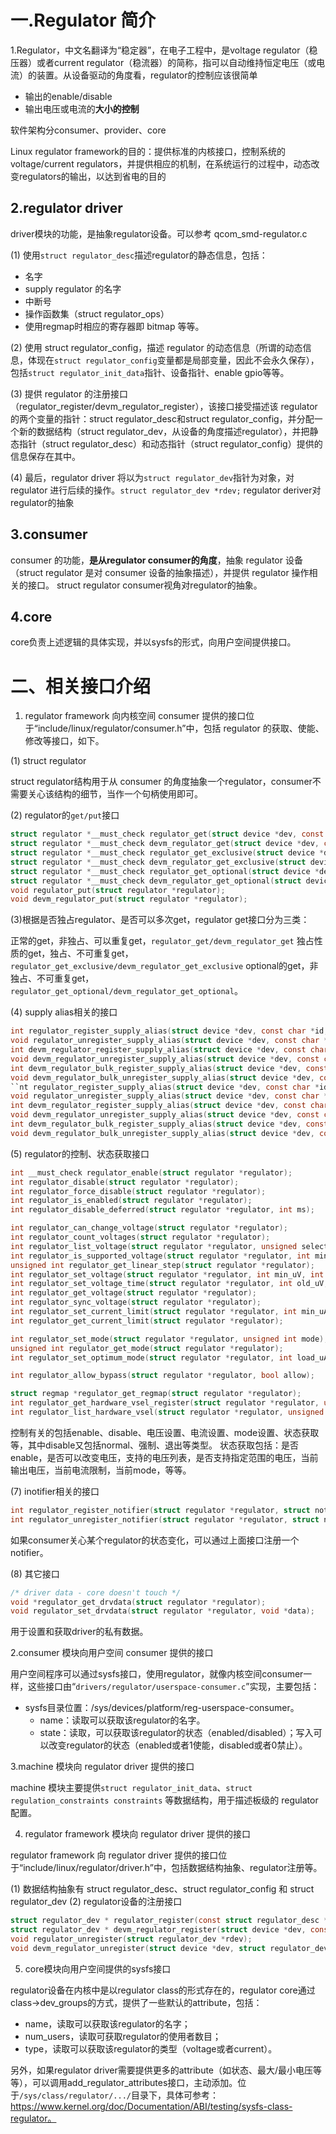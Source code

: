 # 一.Regulator 简介

1.Regulator，中文名翻译为“稳定器”，在电子工程中，是voltage regulator（稳压器）或者current regulator（稳流器）的简称，指可以自动维持恒定电压（或电流）的装置。从设备驱动的角度看，regulator的控制应该很简单

* 输出的enable/disable
* 输出电压或电流的**大小的控制**

软件架构分consumer、provider、core

Linux regulator framework的目的：提供标准的内核接口，控制系统的voltage/current regulators，并提供相应的机制，在系统运行的过程中，动态改变regulators的输出，以达到省电的目的

## 2.regulator driver

driver模块的功能，是抽象regulator设备。可以参考 qcom_smd-regulator.c

(1) 使用`struct regulator_desc`描述regulator的静态信息，包括：

* 名字
* supply regulator 的名字
* 中断号
* 操作函数集（struct regulator_ops）
* 使用regmap时相应的寄存器即 bitmap 等等。

(2) 使用 struct regulator_config，描述 regulator 的动态信息（所谓的动态信息，体现在`struct regulator_config`变量都是局部变量，因此不会永久保存），包括`struct regulator_init_data`指针、设备指针、enable gpio等等。

(3) 提供 regulator 的注册接口（regulator_register/devm_regulator_register），该接口接受描述该 regulator 的两个变量的指针：struct regulator_desc和struct regulator_config，并分配一个新的数据结构（struct regulator_dev，从设备的角度描述regulator），并把静态指针（struct regulator_desc）和动态指针（struct regulator_config）提供的信息保存在其中。

(4) 最后，regulator driver 将以为`struct regulator_dev`指针为对象，对 regulator 进行后续的操作。`struct regulator_dev *rdev;` regulator deriver对regulator的抽象

## 3.consumer
consumer 的功能，**是从regulator consumer的角度**，抽象 regulator 设备（struct regulator 是对 consumer 设备的抽象描述），并提供 regulator 操作相关的接口。
struct regulator consumer视角对regulator的抽象。

## 4.core
core负责上述逻辑的具体实现，并以sysfs的形式，向用户空间提供接口。

# 二、相关接口介绍
1. regulator framework 向内核空间 consumer 提供的接口位于“include/linux/regulator/consumer.h”中，包括 regulator 的获取、使能、修改等接口，如下。

(1) struct regulator

struct regulator结构用于从 consumer 的角度抽象一个regulator，consumer不需要关心该结构的细节，当作一个句柄使用即可。

(2) regulator的`get/put`接口

```c
struct regulator *__must_check regulator_get(struct device *dev, const char *id);
struct regulator *__must_check devm_regulator_get(struct device *dev, const char *id);
struct regulator *__must_check regulator_get_exclusive(struct device *dev, const char *id);
struct regulator *__must_check devm_regulator_get_exclusive(struct device *dev, const char *id);
struct regulator *__must_check regulator_get_optional(struct device *dev, const char *id);
struct regulator *__must_check devm_regulator_get_optional(struct device *dev, const char *id);
void regulator_put(struct regulator *regulator);
void devm_regulator_put(struct regulator *regulator);
```

(3)根据是否独占regulator、是否可以多次get，regulator get接口分为三类：

正常的get，非独占、可以重复get，`regulator_get/devm_regulator_get`
独占性质的get，独占、不可重复get，`regulator_get_exclusive/devm_regulator_get_exclusive`
optional的get，非独占、不可重复get，`regulator_get_optional/devm_regulator_get_optional`。

(4) supply alias相关的接口

```c
int regulator_register_supply_alias(struct device *dev, const char *id, struct device *alias_dev, const char *alias_id);
void regulator_unregister_supply_alias(struct device *dev, const char *id);
int devm_regulator_register_supply_alias(struct device *dev, const char *id, struct device *alias_dev, const char *alias_id);
void devm_regulator_unregister_supply_alias(struct device *dev, const char *id);
int devm_regulator_bulk_register_supply_alias(struct device *dev, const char *const *id, struct device *alias_dev, const char *const *alias_id, nt num_id);
void devm_regulator_bulk_unregister_supply_alias(struct device *dev, const char *const *id, int num_id);
``nt regulator_register_supply_alias(struct device *dev, const char *id, struct device *alias_dev, const char *alias_id);
void regulator_unregister_supply_alias(struct device *dev, const char *id);
int devm_regulator_register_supply_alias(struct device *dev, const char *id, struct device *alias_dev, const char *alias_id);
void devm_regulator_unregister_supply_alias(struct device *dev, const char *id);
int devm_regulator_bulk_register_supply_alias(struct device *dev, const char *const *id, struct device *alias_dev, const char *const *alias_id, nt num_id);
void devm_regulator_bulk_unregister_supply_alias(struct device *dev, const char *const *id, int num_id);
```

(5) regulator的控制、状态获取接口

```c
int __must_check regulator_enable(struct regulator *regulator);
int regulator_disable(struct regulator *regulator);
int regulator_force_disable(struct regulator *regulator);
int regulator_is_enabled(struct regulator *regulator);
int regulator_disable_deferred(struct regulator *regulator, int ms);

int regulator_can_change_voltage(struct regulator *regulator);
int regulator_count_voltages(struct regulator *regulator);
int regulator_list_voltage(struct regulator *regulator, unsigned selector);
int regulator_is_supported_voltage(struct regulator *regulator, int min_uV, int max_uV);
unsigned int regulator_get_linear_step(struct regulator *regulator);
int regulator_set_voltage(struct regulator *regulator, int min_uV, int max_uV);
int regulator_set_voltage_time(struct regulator *regulator, int old_uV, int new_uV);
int regulator_get_voltage(struct regulator *regulator);
int regulator_sync_voltage(struct regulator *regulator);
int regulator_set_current_limit(struct regulator *regulator, int min_uA, int max_uA);
int regulator_get_current_limit(struct regulator *regulator);

int regulator_set_mode(struct regulator *regulator, unsigned int mode);
unsigned int regulator_get_mode(struct regulator *regulator);
int regulator_set_optimum_mode(struct regulator *regulator, int load_uA);

int regulator_allow_bypass(struct regulator *regulator, bool allow);

struct regmap *regulator_get_regmap(struct regulator *regulator);
int regulator_get_hardware_vsel_register(struct regulator *regulator, unsigned *vsel_reg, unsigned *vsel_mask);
int regulator_list_hardware_vsel(struct regulator *regulator, unsigned selector);
```
控制有关的包括enable、disable、电压设置、电流设置、mode设置、状态获取等，其中disable又包括normal、强制、退出等类型。
状态获取包括：是否enable，是否可以改变电压，支持的电压列表，是否支持指定范围的电压，当前输出电压，当前电流限制，当前mode，等等。

(7) inotifier相关的接口

```c
int regulator_register_notifier(struct regulator *regulator, struct notifier_block *nb);
int regulator_unregister_notifier(struct regulator *regulator, struct notifier_block *nb);
```
如果consumer关心某个regulator的状态变化，可以通过上面接口注册一个notifier。

(8) 其它接口

```c
/* driver data - core doesn't touch */
void *regulator_get_drvdata(struct regulator *regulator);
void regulator_set_drvdata(struct regulator *regulator, void *data);
```
用于设置和获取driver的私有数据。

2.consumer 模块向用户空间 consumer 提供的接口

用户空间程序可以通过sysfs接口，使用regulator，就像内核空间consumer一样，这些接口由“`drivers/regulator/userspace-consumer.c`”实现，主要包括：

* sysfs目录位置：/sys/devices/platform/reg-userspace-consumer。
    * name：读取可以获取该regulator的名字。
    * state：读取，可以获取该regulator的状态（enabled/disabled）；写入可以改变regulator的状态（enabled或者1使能，disabled或者0禁止）。

3.machine 模块向 regulator driver 提供的接口

machine 模块主要提供`struct regulator_init_data`、`struct regulation_constraints constraints` 等数据结构，用于描述板级的 regulator 配置。

4. regulator framework 模块向 regulator driver 提供的接口

regulator framework 向 regulator driver 提供的接口位于“include/linux/regulator/driver.h”中，包括数据结构抽象、regulator注册等。

(1) 数据结构抽象有 struct regulator_desc、struct regulator_config 和 struct regulator_dev
(2) regulator设备的注册接口

```c
struct regulator_dev * regulator_register(const struct regulator_desc *regulator_desc, const struct regulator_config *config);
struct regulator_dev * devm_regulator_register(struct device *dev, const struct regulator_desc *regulator_desc, const struct regulator_config *config);
void regulator_unregister(struct regulator_dev *rdev);
void devm_regulator_unregister(struct device *dev, struct regulator_dev *rdev);
```
5. core模块向用户空间提供的sysfs接口

regulator设备在内核中是以regulator class的形式存在的，regulator core通过class->dev_groups的方式，提供了一些默认的attribute，包括：

* name，读取可以获取该regulator的名字；
* num_users，读取可获取regulator的使用者数目；
* type，读取可以获取该regulator的类型（voltage或者current）。

另外，如果regulator driver需要提供更多的attribute（如状态、最大/最小电压等等），可以调用add_regulator_attributes接口，主动添加。位于`/sys/class/regulator/.../`目录下，具体可参考：https://www.kernel.org/doc/Documentation/ABI/testing/sysfs-class-regulator。
